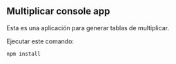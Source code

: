 ## Multiplicar console app

Esta es una aplicación para generar tablas de multiplicar.

Ejecutar este comando:

```
npm install
```
